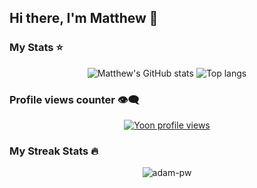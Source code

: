 ## Hi there, I'm Matthew 👋

### My Stats ⭐

<div align="center">
<img alt="Matthew's GitHub stats" src="https://github-readme-stats.vercel.app/api?username=matthewcucio&show_icons=true&theme=transparent"/>
<img alt="Top langs" src="https://github-readme-stats.vercel.app/api/top-langs/?username=matthewcucio&theme=transparent&layout=compact&&langs_count=8"/>
</div>


### Profile views counter 👁️‍🗨️
<p align="center">
  <a href="https://u8views.com/github/matthewcucio">
    <img src="https://u8views.com/api/v1/github/profiles/119479946/views/day-week-month-total-count.svg" alt="Yoon profile views" />
  </a>
</p>


### My Streak Stats 🔥
<div align="center">
<p>
<img align="center" src="https://github-readme-streak-stats.herokuapp.com/?user=matthewcucio&theme=dark&background=0d1117&date_format=M%20j%5B%2C%20Y%5D" alt="adam-pw" />
</p>
</div>
